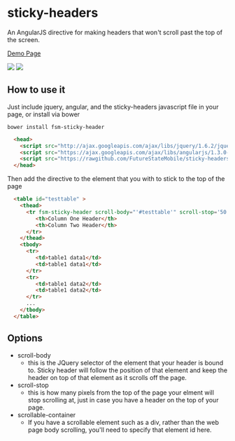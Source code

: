 sticky-headers
==============

An AngularJS directive for making headers that won't scroll past the top of the screen.

[Demo Page](http://rawgit.com/FutureStateMobile/sticky-header/master/demo/index.html)

<img src='https://cloud.githubusercontent.com/assets/353374/4542675/5f7336f8-4e24-11e4-8ecd-1749a5639ca1.png' />

<img src='https://cloud.githubusercontent.com/assets/353374/4542679/68567294-4e24-11e4-8c4d-4f0e3227743f.png' />

How to use it
-------------

Just include jquery, angular, and the sticky-headers javascript file in your page, or install via bower

```
bower install fsm-sticky-header
```

```html
  <head>
	<script src="http://ajax.googleapis.com/ajax/libs/jquery/1.6.2/jquery.min.js"></script>
	<script src="https://ajax.googleapis.com/ajax/libs/angularjs/1.3.0-rc.2/angular.min.js"></script>
	<script src="https://rawgithub.com/FutureStateMobile/sticky-headers/master/src/fsm-sticky-header.js"></script>
  </head>
```
Then add the directive to the element that you with to stick to the top of the page

```html
  <table id="testtable" >
    <thead>
      <tr fsm-sticky-header scroll-body="'#testtable'" scroll-stop='50'>
         <th>Column One Header</th>
         <th>Column Two Header</th>
      </tr>
    </thead>
    <tbody>
      <tr>
         <td>table1 data1</td>
         <td>table1 data1</td>
      </tr>
      <tr>
         <td>table1 data2</td>
         <td>table1 data2</td>
      </tr>
      ...
    </tbody>
  </table>
```

Options
--------

* scroll-body
   * this is the JQuery selector of the element that your header is bound to.  Sticky header will follow the position of that element and keep the header on top of that element as it scrolls off the page.
* scroll-stop
   * this is how many pixels from the top of the page your elment will stop scrolling at, just in case you have a header on the top of your page.
* scrollable-container
   * If you have a scrollable element such as a div, rather than the web page body scrolling, you'll need to specify that element id here.
